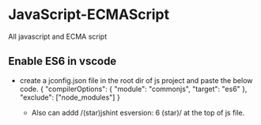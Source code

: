 # JavaScript-ECMAScript

All javascript and ECMA script

## Enable ES6 in vscode

- create a jconfig.json file in the root dir of js project and paste the below code.
  {
  "compilerOptions": {
  "module": "commonjs",
  "target": "es6"
  },
  "exclude": ["node_modules"]
  }

  - Also can addd /(star)jshint esversion: 6 (star)/ at the top of js file.
